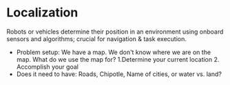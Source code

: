 # Localization

Robots or vehicles determine their position in an environment using onboard sensors and algorithms; crucial for navigation & task execution.
  - Problem setup: We have a map. We don't know where we are on the map.
      What do we use the map for?
        1.Determine your current location
        2. Accomplish your goal
  - Does it need to have: Roads, Chipotle, Name of cities, or water vs. land?
